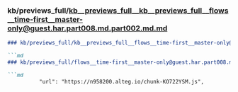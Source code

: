 ### kb/previews_full/kb__previews_full__kb__previews_full__flows__time-first__master-only@guest.har.part008.md.part002.md.md

```md
### kb/previews_full/kb__previews_full__flows__time-first__master-only@guest.har.part008.md.part002.md

```md
### kb/previews_full/flows__time-first__master-only@guest.har.part008.md (part 002)

```md
          "url": "https://n958200.alteg.io/chunk-KO722YSM.js",

```

```

```

```
